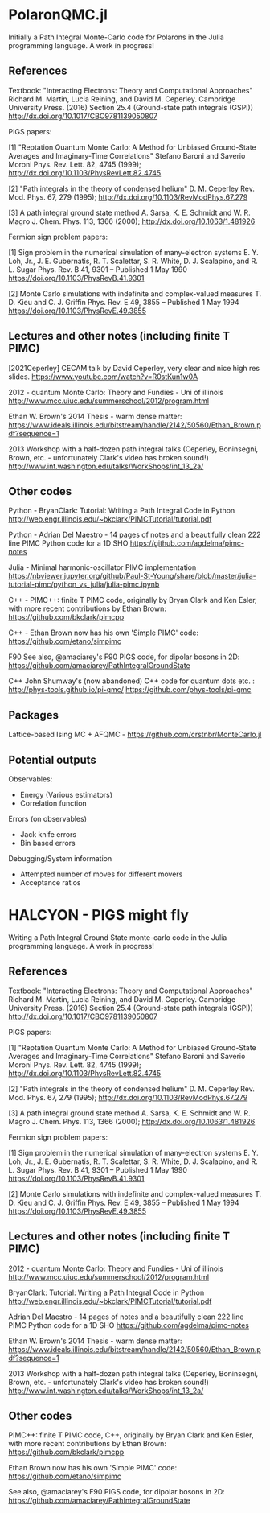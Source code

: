 # PolaronQMC.jl

Initially a Path Integral Monte-Carlo code for Polarons in the Julia programming language. A work in progress!

## References

Textbook: "Interacting Electrons: Theory and Computational Approaches" 
Richard M. Martin, Lucia Reining, and David M. Ceperley. 
Cambridge University Press. (2016)
Section 25.4 (Ground-state path integrals (GSPI))
http://dx.doi.org/10.1017/CBO9781139050807 

PIGS papers:

[1] "Reptation Quantum Monte Carlo: A Method for Unbiased Ground-State Averages and
Imaginary-Time Correlations"
Stefano Baroni and Saverio Moroni
Phys. Rev. Lett. 82, 4745 (1999); 
http://dx.doi.org/10.1103/PhysRevLett.82.4745

[2] "Path integrals in the theory of condensed helium" 
D. M. Ceperley
Rev. Mod. Phys. 67, 279 (1995); 
http://dx.doi.org/10.1103/RevModPhys.67.279

[3] A path integral ground state method
A. Sarsa, K. E. Schmidt and W. R. Magro
J. Chem. Phys. 113, 1366 (2000); 
http://dx.doi.org/10.1063/1.481926

Fermion sign problem papers:

[1] Sign problem in the numerical simulation of many-electron systems
E. Y. Loh, Jr., J. E. Gubernatis, R. T. Scalettar, S. R. White, D. J. Scalapino, and R. L. Sugar
Phys. Rev. B 41, 9301 – Published 1 May 1990
https://doi.org/10.1103/PhysRevB.41.9301

[2] Monte Carlo simulations with indefinite and complex-valued measures
T. D. Kieu and C. J. Griffin
Phys. Rev. E 49, 3855 – Published 1 May 1994
https://doi.org/10.1103/PhysRevE.49.3855

## Lectures and other notes (including finite T PIMC)

[2021Ceperley] CECAM talk by David Ceperley, very clear and nice high res slides. https://www.youtube.com/watch?v=R0stKun1w0A

2012 - quantum Monte Carlo: Theory and Fundies - Uni of illinois
http://www.mcc.uiuc.edu/summerschool/2012/program.html

Ethan W. Brown's 2014 Thesis - warm dense matter: https://www.ideals.illinois.edu/bitstream/handle/2142/50560/Ethan_Brown.pdf?sequence=1

2013 Workshop with a half-dozen path integral talks (Ceperley, Boninsegni, Brown, etc. - unfortunately Clark's video has broken sound!)
http://www.int.washington.edu/talks/WorkShops/int_13_2a/

## Other codes

Python - BryanClark: Tutorial: Writing a Path Integral Code in Python
http://web.engr.illinois.edu/~bkclark/PIMCTutorial/tutorial.pdf

Python - Adrian Del Maestro - 14 pages of notes and a beautifully clean 222 line PIMC Python code for a 1D SHO 
https://github.com/agdelma/pimc-notes

Julia - Minimal harmonic-oscillator PIMC implementation https://nbviewer.jupyter.org/github/Paul-St-Young/share/blob/master/julia-tutorial-pimc/python_vs_julia/julia-pimc.ipynb

C++ - PIMC++: finite T PIMC code, originally by Bryan Clark and Ken Esler, with more recent contributions by Ethan Brown: 
https://github.com/bkclark/pimcpp

C++ - Ethan Brown now has his own 'Simple PIMC' code: https://github.com/etano/simpimc

F90 See also, @amaciarey's F90 PIGS code, for dipolar bosons in 2D: 
https://github.com/amaciarey/PathIntegralGroundState

C++ John Shumway's (now abandoned) C++ code for quantum dots etc. : http://phys-tools.github.io/pi-qmc/  https://github.com/phys-tools/pi-qmc

## Packages

Lattice-based Ising MC + AFQMC - https://github.com/crstnbr/MonteCarlo.jl



## Potential outputs

Observables:
- Energy (Various estimators)
- Correlation function

Errors (on observables)
- Jack knife errors
- Bin based errors

Debugging/System information
- Attempted number of moves for different movers
- Acceptance ratios

# HALCYON - PIGS might fly

Writing a Path Integral Ground State monte-carlo code in the Julia programming language. A work in progress!

## References

Textbook: "Interacting Electrons: Theory and Computational Approaches" 
Richard M. Martin, Lucia Reining, and David M. Ceperley. 
Cambridge University Press. (2016)
Section 25.4 (Ground-state path integrals (GSPI))
http://dx.doi.org/10.1017/CBO9781139050807 

PIGS papers:

[1] "Reptation Quantum Monte Carlo: A Method for Unbiased Ground-State Averages and
Imaginary-Time Correlations"
Stefano Baroni and Saverio Moroni
Phys. Rev. Lett. 82, 4745 (1999); 
http://dx.doi.org/10.1103/PhysRevLett.82.4745

[2] "Path integrals in the theory of condensed helium" 
D. M. Ceperley
Rev. Mod. Phys. 67, 279 (1995); 
http://dx.doi.org/10.1103/RevModPhys.67.279

[3] A path integral ground state method
A. Sarsa, K. E. Schmidt and W. R. Magro
J. Chem. Phys. 113, 1366 (2000); 
http://dx.doi.org/10.1063/1.481926

Fermion sign problem papers:

[1] Sign problem in the numerical simulation of many-electron systems
E. Y. Loh, Jr., J. E. Gubernatis, R. T. Scalettar, S. R. White, D. J. Scalapino, and R. L. Sugar
Phys. Rev. B 41, 9301 – Published 1 May 1990
https://doi.org/10.1103/PhysRevB.41.9301

[2] Monte Carlo simulations with indefinite and complex-valued measures
T. D. Kieu and C. J. Griffin
Phys. Rev. E 49, 3855 – Published 1 May 1994
https://doi.org/10.1103/PhysRevE.49.3855

## Lectures and other notes (including finite T PIMC)

2012 - quantum Monte Carlo: Theory and Fundies - Uni of illinois
http://www.mcc.uiuc.edu/summerschool/2012/program.html

BryanClark: Tutorial: Writing a Path Integral Code in Python
http://web.engr.illinois.edu/~bkclark/PIMCTutorial/tutorial.pdf

Adrian Del Maestro - 14 pages of notes and a beautifully clean 222 line PIMC Python code for a 1D SHO 
https://github.com/agdelma/pimc-notes

Ethan W. Brown's 2014 Thesis - warm dense matter: https://www.ideals.illinois.edu/bitstream/handle/2142/50560/Ethan_Brown.pdf?sequence=1

2013 Workshop with a half-dozen path integral talks (Ceperley, Boninsegni, Brown, etc. - unfortunately Clark's video has broken sound!)
http://www.int.washington.edu/talks/WorkShops/int_13_2a/

## Other codes

PIMC++: finite T PIMC code, C++, originally by Bryan Clark and Ken Esler, with more recent contributions by Ethan Brown: 
https://github.com/bkclark/pimcpp

Ethan Brown now has his own 'Simple PIMC' code: https://github.com/etano/simpimc

See also, @amaciarey's F90 PIGS code, for dipolar bosons in 2D: 
https://github.com/amaciarey/PathIntegralGroundState
